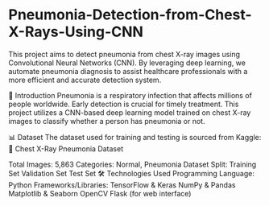 # Pneumonia-Detection-from-Chest-X-Rays-Using-CNN
This project aims to detect pneumonia from chest X-ray images using Convolutional Neural Networks (CNN). By leveraging deep learning, we automate pneumonia diagnosis to assist healthcare professionals with a more efficient and accurate detection system.

📖 Introduction
Pneumonia is a respiratory infection that affects millions of people worldwide. Early detection is crucial for timely treatment. This project utilizes a CNN-based deep learning model trained on chest X-ray images to classify whether a person has pneumonia or not.

📊 Dataset
The dataset used for training and testing is sourced from Kaggle:
🔗 Chest X-Ray Pneumonia Dataset

Total Images: 5,863
Categories: Normal, Pneumonia
Dataset Split:
Training Set
Validation Set
Test Set
🛠 Technologies Used
Programming Language: Python
Frameworks/Libraries:
TensorFlow & Keras
NumPy & Pandas
Matplotlib & Seaborn
OpenCV
Flask (for web interface)
